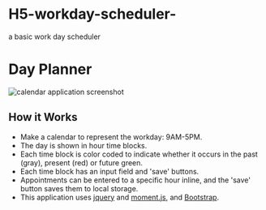 # H5-workday-scheduler-
a basic work day scheduler 
# Day Planner

![calendar application screenshot](/screenshots/workday.png)

## How it Works
* Make a calendar to represent the workday: 9AM-5PM.
* The day is shown in hour time blocks.
* Each time block is color coded to indicate whether it occurs in the past (gray), present (red) or future green.
* Each time block has an input field and 'save' buttons.
* Appointments can be entered to a specific hour inline, and the 'save' button saves them to local storage.
* This application uses [jquery](https://jquery.com/) and [moment.js](https://momentjs.com/), and [Bootstrap](https://getbootstrap.com/).

